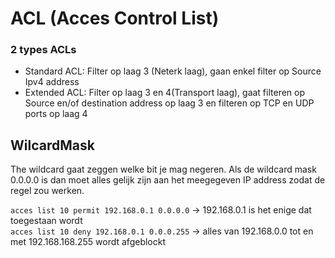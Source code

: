 # ACL (Acces Control List)

### 2 types ACLs
- Standard ACL: Filter op laag 3 (Neterk laag), gaan enkel filter op Source Ipv4 address
- Extended ACL: Filter op laag 3 en 4(Transport laag), gaat filteren op Source en/of destination address op laag 3 en filteren op TCP en UDP ports op laag 4
 
## WilcardMask 
The wildcard gaat zeggen welke bit je mag negeren. Als de wildcard mask 0.0.0.0 is dan moet alles gelijk zijn aan het meegegeven IP address zodat de regel zou werken.    
  
`acces list 10 permit 192.168.0.1 0.0.0.0` -> 192.168.0.1 is het enige dat toegestaan wordt  
`acces list 10 deny 192.168.0.1 0.0.0.255` -> alles van 192.168.0.0 tot en met 192.168.168.255 wordt afgeblockt  





